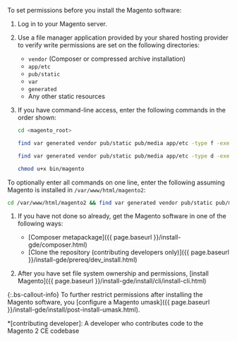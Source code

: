 To set permissions before you install the Magento software:

1. Log in to your Magento server.
1. Use a file manager application provided by your shared hosting provider to verify write permissions are set on the following directories:

   *  `vendor` (Composer or compressed archive installation)
   *  `app/etc`
   *  `pub/static`
   *  `var`
   *  `generated`
   *  Any other static resources

1. If you have command-line access, enter the following commands in the order shown:

   ```bash
   cd <magento_root>
   ```

   ```bash
   find var generated vendor pub/static pub/media app/etc -type f -exec chmod u+w {} +
   ```

   ```bash
   find var generated vendor pub/static pub/media app/etc -type d -exec chmod u+w {} +
   ```

   ```bash
   chmod u+x bin/magento
   ```

To optionally enter all commands on one line, enter the following assuming Magento is installed in `/var/www/html/magento2`:

```bash
cd /var/www/html/magento2 && find var generated vendor pub/static pub/media app/etc -type f -exec chmod u+w {} + && find var generated vendor pub/static pub/media app/etc -type d -exec chmod u+w {} + && chmod u+x bin/magento
```

1. If you have not done so already, get the Magento software in one of the following ways:

   *  [Composer metapackage]({{ page.baseurl }}/install-gde/composer.html)
   *  [Clone the repository (contributing developers only)]({{ page.baseurl }}/install-gde/prereq/dev_install.html)

1. After you have set file system ownership and permissions, [install Magento]({{ page.baseurl }}/install-gde/install/cli/install-cli.html)

{:.bs-callout-info}
To further restrict permissions after installing the Magento software, you [configure a Magento umask]({{ page.baseurl }}/install-gde/install/post-install-umask.html).

*[contributing developer]: A developer who contributes code to the Magento 2 CE codebase
